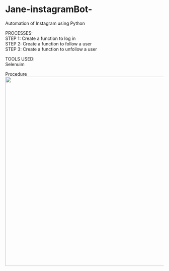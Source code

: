 # Jane-instagramBot-
Automation of Instagram using Python


PROCESSES: <br/>
STEP 1: Create a function to log in <br/>
STEP 2: Create a function to follow a user <br/>
STEP 3: Create a function to unfollow a user <br/>



TOOLS USED: <br/>
Selenuim 


Procedure
<img src= "https://i.imgur.com/H3rKYN0.gif" width="1000" height="600" />  
